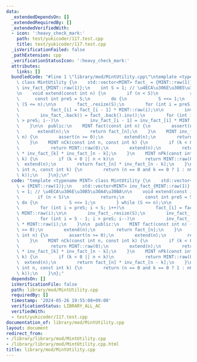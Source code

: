 ```yaml
---
data:
  _extendedDependsOn: []
  _extendedRequiredBy: []
  _extendedVerifiedWith:
  - icon: ':heavy_check_mark:'
    path: test/yukicoder/117.test.cpp
    title: test/yukicoder/117.test.cpp
  _isVerificationFailed: false
  _pathExtension: cpp
  _verificationStatusIcon: ':heavy_check_mark:'
  attributes:
    links: []
  bundledCode: "#line 1 \"library/mod/MintUtility.cpp\"\ntemplate <typename MINT>\
    \ class MintUtility {\n    std::vector<MINT> fact_ = {MINT::raw(1)};\n    std::vector<MINT>\
    \ inv_fact_{MINT::raw(1)};\n    int S = 1; // \u4ECA\u306E\u30B5\u30A4\u30BA\n\
    \n    void extend(const int n) {\n        if (n < S)\n            return;\n  \
    \      const int preS = S;\n        do {\n            S <<= 1;\n        } while\
    \ (S <= n);\n\n        fact_.resize(S);\n        for (int i = preS; i < S; i++)\n\
    \            fact_[i] = fact_[i - 1] * MINT::raw(i);\n\n        inv_fact_.resize(S);\n\
    \        inv_fact_.back() = fact_.back().inv();\n        for (int i = S - 1; i\
    \ > preS; i--)\n            inv_fact_[i - 1] = inv_fact_[i] * MINT::raw(i);\n\
    \    }\n\n  public:\n    MINT fact(const int n) {\n        assert(n >= 0);\n \
    \       extend(n);\n        return fact_[n];\n    }\n    MINT inv_fact(const int\
    \ n) {\n        assert(n >= 0);\n        extend(n);\n        return inv_fact_[n];\n\
    \    }\n    MINT nCk(const int n, const int k) {\n        if (k < 0 || n < k)\n\
    \            return MINT::raw(0);\n        extend(n);\n        return fact_[n]\
    \ * inv_fact_[k] * inv_fact_[n - k];\n    }\n    MINT nPk(const int n, const int\
    \ k) {\n        if (k < 0 || n < k)\n            return MINT::raw(0);\n      \
    \  extend(n);\n        return fact_[n] * inv_fact_[n - k];\n    }\n    MINT nHk(const\
    \ int n, const int k) {\n        return (n == 0 and k == 0 ? 1 : nCk(n + k - 1,\
    \ k));\n    }\n};\n"
  code: "template <typename MINT> class MintUtility {\n    std::vector<MINT> fact_\
    \ = {MINT::raw(1)};\n    std::vector<MINT> inv_fact_{MINT::raw(1)};\n    int S\
    \ = 1; // \u4ECA\u306E\u30B5\u30A4\u30BA\n\n    void extend(const int n) {\n \
    \       if (n < S)\n            return;\n        const int preS = S;\n       \
    \ do {\n            S <<= 1;\n        } while (S <= n);\n\n        fact_.resize(S);\n\
    \        for (int i = preS; i < S; i++)\n            fact_[i] = fact_[i - 1] *\
    \ MINT::raw(i);\n\n        inv_fact_.resize(S);\n        inv_fact_.back() = fact_.back().inv();\n\
    \        for (int i = S - 1; i > preS; i--)\n            inv_fact_[i - 1] = inv_fact_[i]\
    \ * MINT::raw(i);\n    }\n\n  public:\n    MINT fact(const int n) {\n        assert(n\
    \ >= 0);\n        extend(n);\n        return fact_[n];\n    }\n    MINT inv_fact(const\
    \ int n) {\n        assert(n >= 0);\n        extend(n);\n        return inv_fact_[n];\n\
    \    }\n    MINT nCk(const int n, const int k) {\n        if (k < 0 || n < k)\n\
    \            return MINT::raw(0);\n        extend(n);\n        return fact_[n]\
    \ * inv_fact_[k] * inv_fact_[n - k];\n    }\n    MINT nPk(const int n, const int\
    \ k) {\n        if (k < 0 || n < k)\n            return MINT::raw(0);\n      \
    \  extend(n);\n        return fact_[n] * inv_fact_[n - k];\n    }\n    MINT nHk(const\
    \ int n, const int k) {\n        return (n == 0 and k == 0 ? 1 : nCk(n + k - 1,\
    \ k));\n    }\n};"
  dependsOn: []
  isVerificationFile: false
  path: library/mod/MintUtility.cpp
  requiredBy: []
  timestamp: '2024-05-26 19:55:08+09:00'
  verificationStatus: LIBRARY_ALL_AC
  verifiedWith:
  - test/yukicoder/117.test.cpp
documentation_of: library/mod/MintUtility.cpp
layout: document
redirect_from:
- /library/library/mod/MintUtility.cpp
- /library/library/mod/MintUtility.cpp.html
title: library/mod/MintUtility.cpp
---
```

